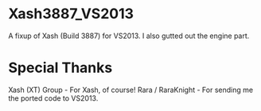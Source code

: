 Xash3887_VS2013
===============
A fixup of Xash (Build 3887) for VS2013. I also gutted out the engine part.

Special Thanks
==============
Xash (XT) Group - For Xash, of course!
Rara / RaraKnight - For sending me the ported code to VS2013.